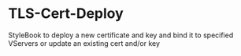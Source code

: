 # TLS-Cert-Deploy
StyleBook to deploy a new certificate and key and bind it to specified VServers or update an existing cert and/or key
